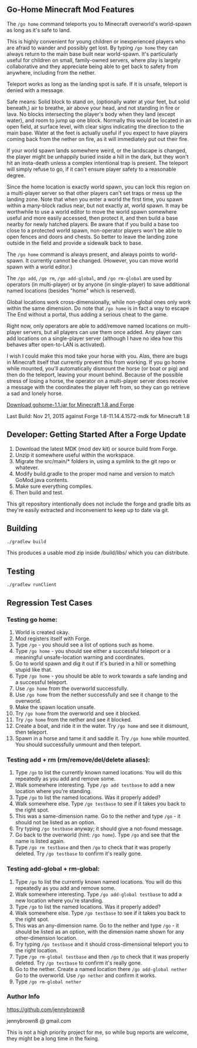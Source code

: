 Go-Home Minecraft Mod Features
------------------------------
The `/go home` command teleports you to Minecraft overworld's world-spawn as long as it's safe to land.  

This is highly convenient for young children or inexperienced players who are afraid to wander
and possibly get lost.  By typing `/go home` they can always return to the main base built near
world-spawn.  It's particularly useful for children on small, family-owned servers, where play is 
largely collaborative and they appreciate being able to get back to safety from anywhere,
including from the nether.

Teleport works as long as the landing spot is safe.  If it is unsafe, teleport is denied with a message.

Safe means: Solid  block to stand on, (optionally water at your feet, but solid beneath,) air to breathe, air 
above your head, and not standing in fire or lava.  No blocks intersecting the player's 
body when they land (except water), and room to jump up one block.  Normally this would be located
in an open field, at surface level, with clear signs indicating the direction to the main base.
Water at the feet is actually useful if you expect to have players coming back from the nether on fire,
as it will immediately put out their fire.

If your world spawn lands somewhere weird, or the landscape is changed, the player might be unhappily buried inside 
a hill in the dark, but they won't hit an insta-death unless a complex intentional trap is present.
The teleport will simply refuse to go, if it can't ensure player safety to a reasonable degree.

Since the home location is exactly world spawn, you can lock this region on a multi-player server so
that other players can't set traps or mess up the landing zone.  Note that when you enter a world 
the first time, you spawn within a many-block radius near, but not exactly at, world spawn.  It may 
be worthwhile to use a world editor to move the world spawn somewhere useful and more easily 
accessed, then protect it, and then build a base nearby for newly hatched players.  Be aware that if
you build a base too close to a protected world spawn, non-operator players won't be able to 
open fences and doors and chests.  So better to leave the landing zone outside in the field and 
provide a sidewalk back to base.

The `/go home` command is always present, and always points to world-spawn.  It currently cannot be changed.
(However, you can move world spawn with a world editor.)

The `/go add`, `/go rm`, `/go add-global`, and `/go rm-global` are used by operators (in multi-player) 
or by anyone (in single-player) to save additional named locations (besides "home" which is reserved).  

Global locations work cross-dimensionally, while non-global ones only work within the same dimension.
Do note that `/go home` is in fact a way to escape The End without a portal, thus adding a serious cheat
to the game.

Right now, only operators are able to add/remove named locations on multi-player servers, but 
all players can use them once added.  Any player can add locations on a single-player 
server (although I have no idea how this behaves after open-to-LAN is activated).

I wish I could make this mod take your horse with you.  Alas, there are bugs in Minecraft itself
that currently prevent this from working.  If you go home while mounted, you'll automatically
dismount the horse (or boat or pig) and then do the teleport, leaving your mount behind.
Because of the possible stress of losing a horse, the operator on a multi-player server does
receive a message with the coordinates the player left from, so they can go retrieve a 
sad and lonely horse.

[Download gohome-1.1.jar for Minecraft 1.8 and Forge](https://github.com/jennybrown8/minecraft-mods/blob/master/dist/gohome-1.1.jar?raw=true)

Last Build: Nov 21, 2015 against Forge 1.8-11.14.4.1572-mdk for Minecraft 1.8


Developer: Getting Started After a Forge Update
------------------------------------------------

1. Download the latest MDK (mod dev kit) or source build from Forge.
2. Unzip it somewhere useful within the workspace.
3. Migrate the src/main/* folders in, using a symlink to the git repo or whatever.
4. Modify build.gradle to the proper mod name and version to match GoMod.java contents.
5. Make sure everything compiles.
6. Then build and test.

This git repository intentionally does not include the forge and gradle bits as they're easily extracted and inconvenient to
keep up to date via git.


Building
--------
`./gradlew build`

This produces a usable mod zip inside /build/libs/ which you can distribute.


Testing
-------
`./gradlew runClient`


Regression Test Cases
----------------------

### Testing go home:

1. World is created okay.
2. Mod registers itself with Forge.
3. Type `/go` - you should see a list of options such as home.
4. Type `/go home` - you should see either a successful teleport or a meaningful unsafe-location warning and coordinates.
5. Go to world spawn and dig it out if it's buried in a hill or something stupid like that.
6. Type `/go home` - you should be able to work towards a safe landing and a successful teleport.
7. Use `/go home` from the overworld successfully.
8. Use `/go home` from the nether successfully and see it change to the overworld.
9. Make the spawn location unsafe.  
10. Try `/go home` from the overworld and see it blocked.
11. Try `/go home` from the nether and see it blocked.
12. Create a boat, and ride it in the water.  Try `/go home` and see it dismount, then teleport.
13. Spawn in a horse and tame it and saddle it. Try `/go home` while mounted.  You should successfully unmount and then teleport.

### Testing add + rm (rm/remove/del/delete aliases):

1. Type `/go` to list the currently known named locations.  You will do this repeatedly as you add and remove some.
2. Walk somewhere interesting. Type `/go add testbase` to add a new location where you're standing.
3. Type `/go` to list the named locations.  Was it properly added?
4. Walk somewhere else.  Type `/go testbase` to see if it takes you back to the right spot.
5. This was a same-dimension name.  Go to the nether and type `/go` - it should not be listed as an option.  
6. Try typing `/go testbase` anyway; it should give a not-found message.
7. Go back to the overworld (hint: `/go home`).  Type `/go` and see that the name is listed again.
8. Type `/go rm testbase` and then `/go` to check that it was properly deleted.  Try `/go testbase` to confirm it's really gone.

### Testing add-global + rm-global:

1. Type `/go` to list the currently known named locations.  You will do this repeatedly as you add and remove some.
2. Walk somewhere interesting. Type `/go add-global testbase` to add a new location where you're standing.
3. Type `/go` to list the named locations.  Was it properly added?
4. Walk somewhere else.  Type `/go testbase` to see if it takes you back to the right spot.
5. This was an any-dimension name.  Go to the nether and type `/go` - it should be listed as an option, with the dimension name shown for 
any other-dimension location.
6. Try typing `/go testbase` and it should cross-dimensional teleport you to the right location.
7. Type `/go rm-global testbase` and then `/go` to check that it was properly deleted.  Try `/go testbase` to confirm it's really gone.
8. Go to the nether.  Create a named location there `/go add-global nether`  Go to the overworld.  Use `/go nether` and confirm it works.
9. Type `/go rm-global nether`


### Author Info

<https://github.com/jennybrown8>

jennybrown8 @ gmail.com

This is not a high priority project for me, so while bug reports are welcome, they might be a long time in the fixing.






